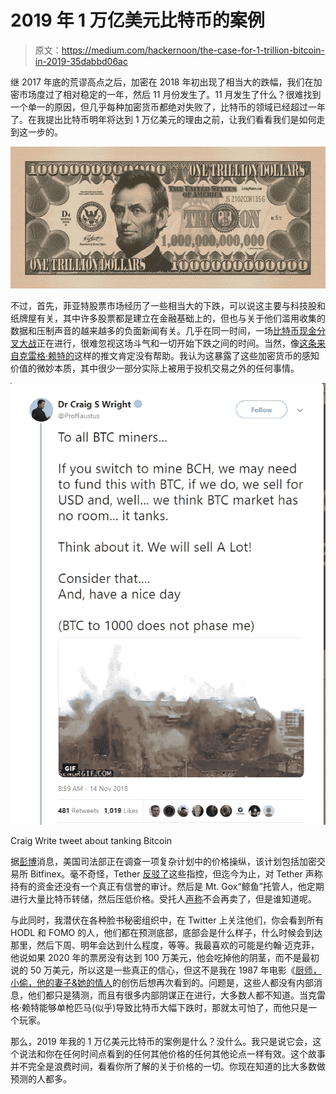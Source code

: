# 2019 年 1 万亿美元比特币的案例

> 原文：<https://medium.com/hackernoon/the-case-for-1-trillion-bitcoin-in-2019-35dabbd06ac>

继 2017 年底的荒谬高点之后，加密在 2018 年初出现了相当大的跌幅，我们在加密市场度过了相对稳定的一年，然后 11 月份发生了。11 月发生了什么？很难找到一个单一的原因，但几乎每种加密货币都绝对失败了，比特币的领域已经超过一年了。在我提出比特币明年将达到 1 万亿美元的理由之前，让我们看看我们是如何走到这一步的。

![](img/865f9e6e7cd635345a8d7246bf9cac92.png)

不过，首先，菲亚特股票市场经历了一些相当大的下跌，可以说这主要与科技股和纸牌屋有关，其中许多股票都是建立在金融基础上的，但也与关于他们滥用收集的数据和压制声音的越来越多的负面新闻有关。几乎在同一时间，一场[比特币现金分叉大战](https://cointelegraph.com/news/bitcoin-cash-hard-fork-battle-who-is-winning-the-hash-war)正在进行，很难忽视这场斗气和一切开始下跌之间的时间。当然，像[这条来自克雷格·赖特的](https://twitter.com/ProfFaustus/status/1062751765601361923)这样的推文肯定没有帮助。我认为这暴露了这些加密货币的感知价值的微妙本质，其中很少一部分实际上被用于投机交易之外的任何事情。

![](img/aa6f4c9208fcf27598ab4023b7ee5cac.png)

Craig Write tweet about tanking Bitcoin

据[彭博](https://www.bloomberg.com/news/articles/2018-11-20/bitcoin-rigging-criminal-probe-is-said-to-focus-on-tie-to-tether)消息，美国司法部正在调查一项复杂计划中的价格操纵，该计划包括加密交易所 Bitfinex。毫不奇怪，Tether [反驳了](https://www.ccn.com/tether-exec-refutes-bloomberg-reassures-investors-crypto-isnt-manipulated/)这些指控，但迄今为止，对 Tether 声称持有的资金还没有一个真正有信誉的审计。然后是 Mt. Gox“鲸鱼”托管人，他定期进行大量比特币转储，然后压低价格。受托人[声称](https://bitcoinist.com/mt-gox-bitcoin-whale-trustee-wont-sell-btc/)不会再卖了，但是谁知道呢。

与此同时，我潜伏在各种脸书秘密组织中，在 Twitter 上关注他们，你会看到所有 HODL 和 FOMO 的人，他们都在预测底部，底部会是什么样子，什么时候会到达那里，然后下周、明年会达到什么程度，等等。我最喜欢的可能是约翰·迈克菲，他说如果 2020 年的票房没有达到 100 万美元，他会吃掉他的阴茎，而不是最初说的 50 万美元，所以这是一些真正的信心，但这不是我在 1987 年电影《[厨师，小偷，他的妻子&她的情人](https://www.imdb.com/title/tt0097108/?ref_=nv_sr_1)的创伤后想再次看到的。问题是，这些人都没有内部消息，他们都只是猜测，而且有很多内部阴谋正在进行，大多数人都不知道。当克雷格·赖特能够单枪匹马(似乎)导致比特币大幅下跌时，那就太可怕了，而他只是一个玩家。

那么，2019 年我的 1 万亿美元比特币的案例是什么？没什么。我只是说它会，这个说法和你在任何时间点看到的任何其他价格的任何其他论点一样有效。这个故事并不完全是浪费时间，看看你所了解的关于价格的一切。你现在知道的比大多数做预测的人都多。